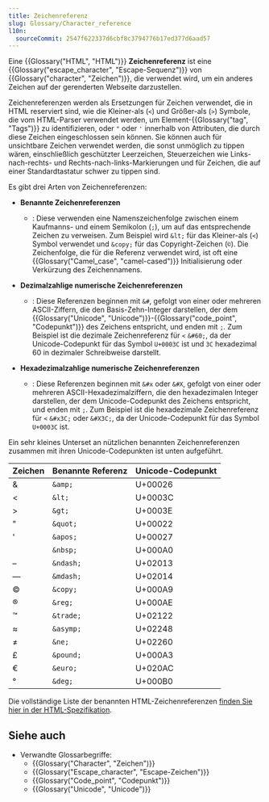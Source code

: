 ```yaml
---
title: Zeichenreferenz
slug: Glossary/Character_reference
l10n:
  sourceCommit: 2547f622337d6cbf8c3794776b17ed377d6aad57
---
```


Eine {{Glossary("HTML", "HTML")}} **Zeichenreferenz** ist eine {{Glossary("escape_character", "Escape-Sequenz")}} von {{Glossary("character", "Zeichen")}}, die verwendet wird, um ein anderes Zeichen auf der gerenderten Webseite darzustellen.

Zeichenreferenzen werden als Ersetzungen für Zeichen verwendet, die in HTML reserviert sind, wie die Kleiner-als (`<`) und Größer-als (`>`) Symbole, die vom HTML-Parser verwendet werden, um Element-{{Glossary("tag", "Tags")}} zu identifizieren, oder `"` oder `'` innerhalb von Attributen, die durch diese Zeichen eingeschlossen sein können. Sie können auch für unsichtbare Zeichen verwendet werden, die sonst unmöglich zu tippen wären, einschließlich geschützter Leerzeichen, Steuerzeichen wie Links-nach-rechts- und Rechts-nach-links-Markierungen und für Zeichen, die auf einer Standardtastatur schwer zu tippen sind.

Es gibt drei Arten von Zeichenreferenzen:

- **Benannte Zeichenreferenzen**
  - : Diese verwenden eine Namenszeichenfolge zwischen einem Kaufmanns- und einem Semikolon (`;`), um auf das entsprechende Zeichen zu verweisen. Zum Beispiel wird `&lt;` für das Kleiner-als (`<`) Symbol verwendet und `&copy;` für das Copyright-Zeichen (`©`). Die Zeichenfolge, die für die Referenz verwendet wird, ist oft eine {{Glossary("Camel_case", "camel-cased")}} Initialisierung oder Verkürzung des Zeichennamens.

- **Dezimalzahlige numerische Zeichenreferenzen**
  - : Diese Referenzen beginnen mit `&#`, gefolgt von einer oder mehreren ASCII-Ziffern, die den Basis-Zehn-Integer darstellen, der dem {{Glossary("Unicode", "Unicode")}}-{{Glossary("code_point", "Codepunkt")}} des Zeichens entspricht, und enden mit `;`. Zum Beispiel ist die dezimale Zeichenreferenz für `<` `&#60;`, da der Unicode-Codepunkt für das Symbol `U+0003C` ist und `3C` hexadezimal 60 in dezimaler Schreibweise darstellt.

- **Hexadezimalzahlige numerische Zeichenreferenzen**
  - : Diese Referenzen beginnen mit `&#x` oder `&#X`, gefolgt von einer oder mehreren ASCII-Hexadezimalziffern, die den hexadezimalen Integer darstellen, der dem Unicode-Codepunkt des Zeichens entspricht, und enden mit `;`. Zum Beispiel ist die hexadezimale Zeichenreferenz für `<` `&#x3C;` oder `&#X3C;`, da der Unicode-Codepunkt für das Symbol `U+0003C` ist.

Ein sehr kleines Unterset an nützlichen benannten Zeichenreferenzen zusammen mit ihren Unicode-Codepunkten ist unten aufgeführt.

| Zeichen | Benannte Referenz | Unicode-Codepunkt |
| ------- | ----------------- | ----------------- |
| &       | `&amp;`           | U+00026           |
| <       | `&lt;`            | U+0003C           |
| >       | `&gt;`            | U+0003E           |
| "       | `&quot;`          | U+00022           |
| '       | `&apos;`          | U+00027           |
|         | `&nbsp;`          | U+000A0           |
| –       | `&ndash;`         | U+02013           |
| —       | `&mdash;`         | U+02014           |
| ©      | `&copy;`          | U+000A9           |
| ®      | `&reg;`           | U+000AE           |
| ™      | `&trade;`         | U+02122           |
| ≈       | `&asymp;`         | U+02248           |
| ≠       | `&ne;`            | U+02260           |
| £       | `&pound;`         | U+000A3           |
| €       | `&euro;`          | U+020AC           |
| °       | `&deg;`           | U+000B0           |

Die vollständige Liste der benannten HTML-Zeichenreferenzen [finden Sie hier in der HTML-Spezifikation](https://html.spec.whatwg.org/multipage/named-characters.html#named-character-references).

## Siehe auch

- Verwandte Glossarbegriffe:
  - {{Glossary("Character", "Zeichen")}}
  - {{Glossary("Escape_character", "Escape-Zeichen")}}
  - {{Glossary("Code_point", "Codepunkt")}}
  - {{Glossary("Unicode", "Unicode")}}
